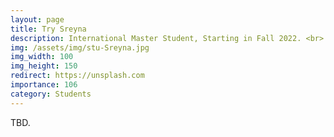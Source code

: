 ```yaml
---
layout: page
title: Try Sreyna
description: International Master Student, Starting in Fall 2022. <br> Research Topic&#58; Adversarial Attack on Face Recognition.
img: /assets/img/stu-Sreyna.jpg
img_width: 100
img_height: 150
redirect: https://unsplash.com
importance: 106
category: Students
---
```


TBD.

